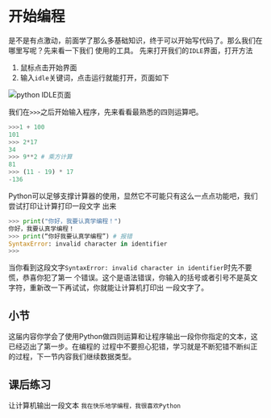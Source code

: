 # 开始编程
是不是有点激动，前面学了那么多基础知识，终于可以开始写代码了。那么我们在哪里写呢？先来看一下我们
使用的工具。
先来打开我们的`IDLE`界面，打开方法
1. 鼠标点击开始界面
2. 输入`idle`关键词，点击运行就能打开，页面如下

![python IDLE页面](/image/2/python主页面.png)

我们在`>>>`之后开始输入程序，先来看看最熟悉的四则运算吧。

```python
>>>1 + 100
101
>>> 2*17
34
>>> 9**2 # 乘方计算
81
>>> (11 - 19) * 17
-136
```
Python可以足够支撑计算器的使用，显然它不可能只有这么一点点功能吧，我们尝试打印让计算打印一段文字
出来

```python
>>> print("你好，我要认真学编程！")
你好，我要认真学编程！
>>> print(“你好我要认真学编程”) # 报错
SyntaxError: invalid character in identifier
>>> 
```

当你看到这段文字`SyntaxError: invalid character in identifier`时先不要慌，恭喜你犯了第一
个错误。这个是语法错误，你输入的括号或者引号不是英文字符，重新改一下再试试，你就能让计算机打印出
一段文字了。

## 小节
这届内容你学会了使用Python做四则运算和让程序输出一段你你指定的文本，这已经迈出了第一步。在编程的
过程中不要担心犯错，学习就是不断犯错不断纠正的过程，下一节内容我们继续数据类型。

## 课后练习
让计算机输出一段文本
`我在快乐地学编程，我很喜欢Python`
